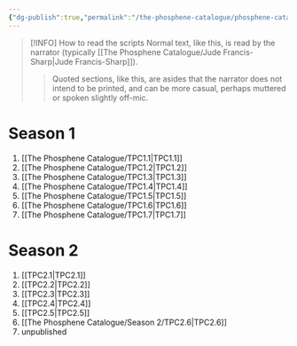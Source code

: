 ```yaml
---
{"dg-publish":true,"permalink":"/the-phosphene-catalogue/phosphene-catalogue-back-issues/"}
---
```


> [!INFO] How to read the scripts
>  Normal text, like this, is read by the narrator (typically [[The Phosphene Catalogue/Jude Francis-Sharp\|Jude Francis-Sharp]]).
>> Quoted sections, like this, are asides that the narrator does not intend to be printed, and can be more casual, perhaps muttered or spoken slightly off-mic.
# Season 1
1. [[The Phosphene Catalogue/TPC1.1\|TPC1.1]]
2. [[The Phosphene Catalogue/TPC1.2\|TPC1.2]]
3. [[The Phosphene Catalogue/TPC1.3\|TPC1.3]]
4. [[The Phosphene Catalogue/TPC1.4\|TPC1.4]]
5. [[The Phosphene Catalogue/TPC1.5\|TPC1.5]]
6. [[The Phosphene Catalogue/TPC1.6\|TPC1.6]]
7. [[The Phosphene Catalogue/TPC1.7\|TPC1.7]]

# Season 2
1. [[TPC2.1\|TPC2.1]]
2. [[TPC2.2\|TPC2.2]]
3. [[TPC2.3\|TPC2.3]]
4. [[TPC2.4\|TPC2.4]]
5. [[TPC2.5\|TPC2.5]]
6. [[The Phosphene Catalogue/Season 2/TPC2.6\|TPC2.6]]
7. unpublished
